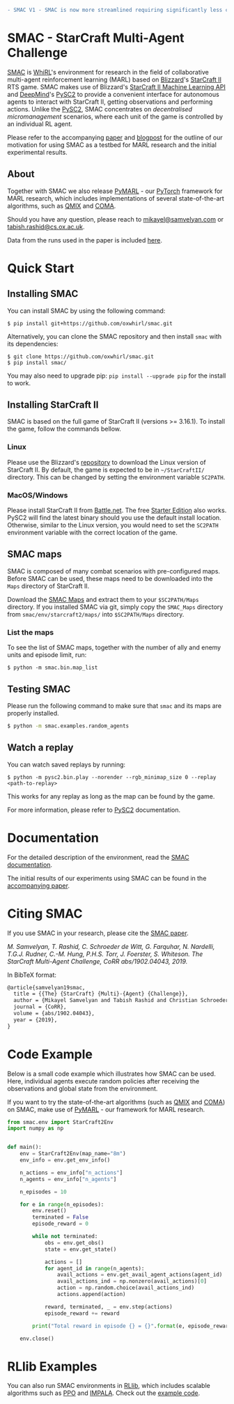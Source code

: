 ```diff
- SMAC V1 - SMAC is now more streamlined requiring significantly less compute! Please see the [paper](https://arxiv.org/abs/1902.04043) for more details.
```

# SMAC - StarCraft Multi-Agent Challenge

[SMAC](https://github.com/oxwhirl/smac) is [WhiRL](http://whirl.cs.ox.ac.uk)'s environment for research in the field of collaborative multi-agent reinforcement learning (MARL) based on [Blizzard](http://blizzard.com)'s [StarCraft II](https://en.wikipedia.org/wiki/StarCraft_II:_Wings_of_Liberty) RTS game. SMAC makes use of Blizzard's [StarCraft II Machine Learning API](https://github.com/Blizzard/s2client-proto) and [DeepMind](https://deepmind.com)'s [PySC2](https://github.com/deepmind/pysc2) to provide a convenient interface for autonomous agents to interact with StarCraft II, getting observations and performing actions. Unlike the [PySC2](https://github.com/deepmind/pysc2), SMAC concentrates on *decentralised micromanagement* scenarios, where each unit of the game is controlled by an individual RL agent.


Please refer to the accompanying [paper](https://arxiv.org/abs/1902.04043) and [blogpost](http://whirl.cs.ox.ac.uk/blog/smac) for the outline of our motivation for using SMAC as a testbed for MARL research and the initial experimental results.

## About

Together with SMAC we also release [PyMARL](https://github.com/oxwhirl/pymarl) - our [PyTorch](https://github.com/pytorch/pytorch) framework for MARL research, which includes implementations of several state-of-the-art algorithms, such as [QMIX](https://arxiv.org/abs/1803.11485) and [COMA](https://arxiv.org/abs/1705.08926).

Should you have any question, please reach to [mikayel@samvelyan.com](mailto:mikayel@samvelyan.com) or [tabish.rashid@cs.ox.ac.uk](mailto:tabish.rashid@cs.ox.ac.uk).

Data from the runs used in the paper is included [here](https://github.com/oxwhirl/smac/releases/download/v1/smac_run_data.json).


# Quick Start

## Installing SMAC

You can install SMAC by using the following command:

```shell
$ pip install git+https://github.com/oxwhirl/smac.git
```

Alternatively, you can clone the SMAC repository and then install `smac` with its dependencies:

```shell
$ git clone https://github.com/oxwhirl/smac.git
$ pip install smac/
```

You may also need to upgrade pip: `pip install --upgrade pip` for the install to work.

## Installing StarCraft II

SMAC is based on the full game of StarCraft II (versions >= 3.16.1). To install the game, follow the commands bellow.

### Linux

Please use the Blizzard's [repository](https://github.com/Blizzard/s2client-proto#downloads) to download the Linux version of StarCraft II. By default, the game is expected to be in `~/StarCraftII/` directory. This can be changed by setting the environment variable `SC2PATH`.

### MacOS/Windows

Please install StarCraft II from [Battle.net](https://battle.net). The free [Starter Edition](http://battle.net/sc2/en/legacy-of-the-void/) also works. PySC2 will find the latest binary should you use the default install location. Otherwise, similar to the Linux version, you would need to set the `SC2PATH` environment variable with the correct location of the game.

## SMAC maps

SMAC is composed of many combat scenarios with pre-configured maps. Before SMAC can be used, these maps need to be downloaded into the `Maps` directory of StarCraft II.

Download the [SMAC Maps](https://github.com/oxwhirl/smac/releases/download/v0.1-beta1/SMAC_Maps.zip) and extract them to your `$SC2PATH/Maps` directory. If you installed SMAC via git, simply copy the `SMAC_Maps` directory from `smac/env/starcraft2/maps/` into `$SC2PATH/Maps` directory.

### List the maps

To see the list of SMAC maps, together with the number of ally and enemy units and episode limit, run:

```shell
$ python -m smac.bin.map_list 
```

## Testing SMAC

Please run the following command to make sure that `smac` and its maps are properly installed. 

```bash
$ python -m smac.examples.random_agents
```

## Watch a replay

You can watch saved replays by running:

```shell
$ python -m pysc2.bin.play --norender --rgb_minimap_size 0 --replay <path-to-replay>
```

This works for any replay as long as the map can be found by the game.

For more information, please refer to [PySC2](https://github.com/deepmind/pysc2) documentation.

# Documentation 

For the detailed description of the environment, read the [SMAC documentation](docs/smac.md). 

The initial results of our experiments using SMAC can be found in the [accompanying paper](https://arxiv.org/abs/1902.04043).

# Citing  SMAC 

If you use SMAC in your research, please cite the [SMAC paper](https://arxiv.org/abs/1902.04043).

*M. Samvelyan, T. Rashid, C. Schroeder de Witt, G. Farquhar, N. Nardelli, T.G.J. Rudner, C.-M. Hung, P.H.S. Torr, J. Foerster, S. Whiteson. The StarCraft Multi-Agent Challenge, CoRR abs/1902.04043, 2019.*

In BibTeX format:

```tex
@article{samvelyan19smac,
  title = {{The} {StarCraft} {Multi}-{Agent} {Challenge}},
  author = {Mikayel Samvelyan and Tabish Rashid and Christian Schroeder de Witt and Gregory Farquhar and Nantas Nardelli and Tim G. J. Rudner and Chia-Man Hung and Philiph H. S. Torr and Jakob Foerster and Shimon Whiteson},
  journal = {CoRR},
  volume = {abs/1902.04043},
  year = {2019},
}
```

# Code Example

Below is a small code example which illustrates how SMAC can be used. Here, individual agents execute random policies after receiving the observations and global state from the environment.  

If you want to try the state-of-the-art algorithms (such as [QMIX](https://arxiv.org/abs/1803.11485) and [COMA](https://arxiv.org/abs/1705.08926)) on SMAC, make use of [PyMARL](https://github.com/oxwhirl/smac) - our framework for MARL research.

```python
from smac.env import StarCraft2Env
import numpy as np


def main():
    env = StarCraft2Env(map_name="8m")
    env_info = env.get_env_info()

    n_actions = env_info["n_actions"]
    n_agents = env_info["n_agents"]

    n_episodes = 10

    for e in range(n_episodes):
        env.reset()
        terminated = False
        episode_reward = 0

        while not terminated:
            obs = env.get_obs()
            state = env.get_state()

            actions = []
            for agent_id in range(n_agents):
                avail_actions = env.get_avail_agent_actions(agent_id)
                avail_actions_ind = np.nonzero(avail_actions)[0]
                action = np.random.choice(avail_actions_ind)
                actions.append(action)

            reward, terminated, _ = env.step(actions)
            episode_reward += reward

        print("Total reward in episode {} = {}".format(e, episode_reward))

    env.close()

```

# RLlib Examples

You can also run SMAC environments in [RLlib](https://rllib.io), which includes scalable algorithms such as [PPO](https://ray.readthedocs.io/en/latest/rllib-algorithms.html#proximal-policy-optimization-ppo) and [IMPALA](https://ray.readthedocs.io/en/latest/rllib-algorithms.html#importance-weighted-actor-learner-architecture-impala). Check out the [example code](https://github.com/oxwhirl/smac/tree/master/smac/examples/rllib).
